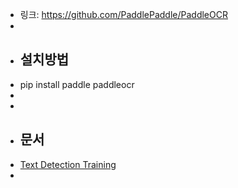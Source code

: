 - 링크: https://github.com/PaddlePaddle/PaddleOCR
-
- ## 설치방법
- pip install paddle paddleocr
-
-
- ## 문서
- [Text Detection Training](https://github.com/PaddlePaddle/PaddleOCR/blob/release/2.6/doc/doc_en/detection_en.md)
-